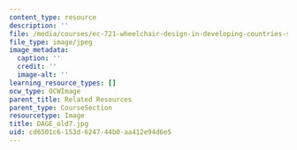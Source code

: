 ```yaml
---
content_type: resource
description: ''
file: /media/courses/ec-721-wheelchair-design-in-developing-countries-spring-2009/cd6501c6153d624744b0aa412e94d6e5_DAGE_old7.jpg
file_type: image/jpeg
image_metadata:
  caption: ''
  credit: ''
  image-alt: ''
learning_resource_types: []
ocw_type: OCWImage
parent_title: Related Resources
parent_type: CourseSection
resourcetype: Image
title: DAGE_old7.jpg
uid: cd6501c6-153d-6247-44b0-aa412e94d6e5
---
```

